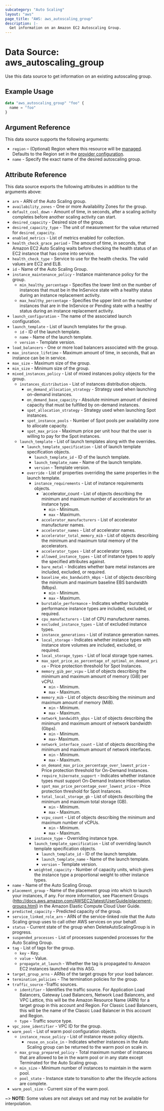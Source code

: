 ```yaml
---
subcategory: "Auto Scaling"
layout: "aws"
page_title: "AWS: aws_autoscaling_group"
description: |-
  Get information on an Amazon EC2 Autoscaling Group.
---
```


# Data Source: aws_autoscaling_group

Use this data source to get information on an existing autoscaling group.

## Example Usage

```terraform
data "aws_autoscaling_group" "foo" {
  name = "foo"
}
```

## Argument Reference

This data source supports the following arguments:

* `region` – (Optional) Region where this resource will be [managed](https://docs.aws.amazon.com/general/latest/gr/rande.html#regional-endpoints). Defaults to the Region set in the [provider configuration](https://registry.terraform.io/providers/hashicorp/aws/latest/docs#aws-configuration-reference).
* `name` - Specify the exact name of the desired autoscaling group.

## Attribute Reference

This data source exports the following attributes in addition to the arguments above:

* `arn` - ARN of the Auto Scaling group.
* `availability_zones` - One or more Availability Zones for the group.
* `default_cool_down` - Amount of time, in seconds, after a scaling activity completes before another scaling activity can start.
* `desired_capacity` - Desired size of the group.
* `desired_capacity_type` - The unit of measurement for the value returned for `desired_capacity`.
* `enabled_metrics` - List of metrics enabled for collection.
* `health_check_grace_period` - The amount of time, in seconds, that Amazon EC2 Auto Scaling waits before checking the health status of an EC2 instance that has come into service.
* `health_check_type` - Service to use for the health checks. The valid values are EC2 and ELB.
* `id` - Name of the Auto Scaling Group.
* `instance_maintenance_policy` - Instance maintenance policy for the group.
    * `min_healthy_percentage` - Specifies the lower limit on the number of instances that must be in the InService state with a healthy status during an instance replacement activity.
    * `max_healthy_percentage` - Specifies the upper limit on the number of instances that are in the InService or Pending state with a healthy status during an instance replacement activity.
* `launch_configuration` - The name of the associated launch configuration.
* `launch_template` - List of launch templates for the group.
    * `id` - ID of the launch template.
    * `name` - Name of the launch template.
    * `version` - Template version.
* `load_balancers` - One or more load balancers associated with the group.
* `max_instance_lifetime` - Maximum amount of time, in seconds, that an instance can be in service.
* `max_size` - Maximum size of the group.
* `min_size` - Minimum size of the group.
* `mixed_instances_policy` - List of mixed instances policy objects for the group.
    * `instances_distribution` - List of instances distribution objects.
        * `on_demand_allocation_strategy` - Strategy used when launching on-demand instances.
        * `on_demand_base_capacity` -  Absolute minimum amount of desired capacity that must be fulfilled by on-demand instances.
        * `spot_allocation_strategy` - Strategy used when launching Spot instances.
        * `spot_instance_pools` - Number of Spot pools per availability zone to allocate capacity.
        * `spot_max_price` - Maximum price per unit hour that the user is willing to pay for the Spot instances.
    * `launch_template` - List of launch templates along with the overrides.
        * `launch_template_specification` - List of launch template specification objects.
            * `launch_template_id` - ID of the launch template.
            * `launch_template_name` - Name of the launch template.
            * `version` - Template version.
        * `override` - List of properties overriding the same properties in the launch template.
            * `instance_requirements` - List of instance requirements objects.
                * `accelerator_count - List of objects describing the minimum and maximum number of accelerators for an instance type.
                    * `min` - Minimum.
                    * `max` - Maximum.
                * `accelerator_manufacturers` - List of accelerator manufacturer names.
                * `accelerator_names` - List of accelerator names.
                * `accelerator_total_memory_mib` - List of objects describing the minimum and maximum total memory of the accelerators.
                * `accelerator_types` - List of accelerator types.
                * `allowed_instance_types` - List of instance types to apply the specified attributes against.
                * `bare_metal` - Indicates whether bare metal instances are included, excluded, or required.
                * `baseline_ebs_bandwidth_mbps` - List of objects describing the minimum and maximum baseline EBS bandwidth (Mbps).
                    * `min` - Minimum.
                    * `max` - Maximum.
                * `burstable_performance` - Indicates whether burstable performance instance types are included, excluded, or required.
                * `cpu_manufacturers` - List of CPU manufacturer names.
                * `excluded_instance_types` - List of excluded instance types.
                * `instance_generations` - List of instance generation names.
                * `local_storage` - Indicates whether instance types with instance store volumes are included, excluded, or required.
                * `local_storage_types` - List of local storage type names.
                * `max_spot_price_as_percentage_of_optimal_on_demand_price` - Price protection threshold for Spot Instances.
                * `memory_gib_per_vcpu` - List of objects describing the minimum and maximum amount of memory (GiB) per vCPU.
                    * `min` - Minimum.
                    * `max` - Maximum.
                * `memory_mib` - List of objects describing the minimum and maximum amount of memory (MiB).
                    * `min` - Minimum.
                    * `max` - Maximum.
                * `network_bandwidth_gbps` - List of objects describing the minimum and maximum amount of network bandwidth (Gbps).
                    * `min` - Minimum.
                    * `max`- Maximum.
                * `network_interface_count` - List of objects describing the minimum and maximum amount of network interfaces.
                    * `min` - Minimum.
                    * `max` - Maximum.
                * `on_demand_max_price_percentage_over_lowest_price` - Price protection threshold for On-Demand Instances.
                * `require_hibernate_support` - Indicates whether instance types must support On-Demand Instance Hibernation.
                * `spot_max_price_percentage_over_lowest_price` - Price protection threshold for Spot Instances.
                * `total_local_storage_gb` - List of objects describing the minimum and maximum total storage (GB).
                    * `min` - Minimum.
                    * `max` - Maximum.
                * `vcpu_count` - List of objects describing the minimum and maximum number of vCPUs.
                    * `min` - Minimum.
                    * `max` - Maximum.
            * `instance_type` - Overriding instance type.
            * `launch_template_specification` - List of overriding launch template specification objects.
                * `launch_template_id` - ID of the launch template.
                * `launch_template_name` - Name of the launch template.
                * `version` - Template version.
            * `weighted_capacity` - Number of capacity units, which gives the instance type a proportional weight to other instance types.
* `name` - Name of the Auto Scaling Group.
* `placement_group` - Name of the placement group into which to launch your instances, if any. For more information, see Placement Groups (http://docs.aws.amazon.com/AWSEC2/latest/UserGuide/placement-groups.html) in the Amazon Elastic Compute Cloud User Guide.
* `predicted_capacity` - Predicted capacity of the group.
* `service_linked_role_arn` - ARN of the service-linked role that the Auto Scaling group uses to call other AWS services on your behalf.
* `status` - Current state of the group when DeleteAutoScalingGroup is in progress.
* `suspended_processes` - List of processes suspended processes for the Auto Scaling Group.
* `tag` - List of tags for the group.
    * `key` - Key.
    * `value` - Value.
    * `propagate_at_launch` - Whether the tag is propagated to Amazon EC2 instances launched via this ASG.
* `target_group_arns` - ARNs of the target groups for your load balancer.
* `termination_policies` - The termination policies for the group.
* `traffic_source` -Traffic sources.
    * `identifier` - Identifies the traffic source. For Application Load Balancers, Gateway Load Balancers, Network Load Balancers, and VPC Lattice, this will be the Amazon Resource Name (ARN) for a target group in this account and Region. For Classic Load Balancers, this will be the name of the Classic Load Balancer in this account and Region.
    * `type` - Traffic source type.
* `vpc_zone_identifier` - VPC ID for the group.
* `warm_pool` - List of warm pool configuration objects.
    * `instance_reuse_policy` - List of instance reuse policy objects.
        * `reuse_on_scale_in` - Indicates whether instances in the Auto Scaling group can be returned to the warm pool on scale in.
    * `max_group_prepared_policy` - Total maximum number of instances that are allowed to be in the warm pool or in any state except Terminated for the Auto Scaling group.
    * `min_size` - Minimum number of instances to maintain in the warm pool.
    * `pool_state` - Instance state to transition to after the lifecycle actions are complete.
* `warm_pool_size` - Current size of the warm pool.

~> **NOTE:** Some values are not always set and may not be available for
interpolation.

